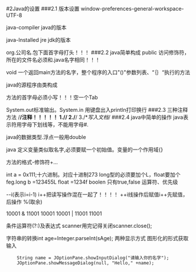 #2Java的设置
###2.1 版本设置
window-preferences-general-workspace-UTF-8

java-compiler java的版本

java-Installed jre jdk的版本

org.公司名.包下面首字母打头！！！
###2.2 java简单构成
public 访问修饰符，所在的文件名必须和.java名字相同！！！

void 一个返回main方法的名字，整个程序的入口"()"参数列表、“｛｝“执行的方法

java的源程序由类构成

方法的首字母必须小写！！！空一个Tab

System.out标准输出。System.in 用键盘出入println打印换行
###2.3 三种注释方法
/**/注释！！！！！
1.//
2./**/
3./**写入文档*/
###2.4 java中简单的操作
java表示符用字母下划线等，不能用字母#.

java的数据类型.浮点一般用double

java 定义变量类似取名字,必须要赋一个初始值。变量的一个作用域{}

方法的格式-修饰符+...

int a = 0x111;十六进制。对应十进制273
long型的必须要加个L，float要加个feg.long b =123455L
float =1234f
boolen 只有true,false
运算符、优先级

--i(表示i=i-1)
i++把读写操作混在一起了！！！！
++i线操作后赋值i++先赋值，后操作
%(取余)

10001
&
11001
10001
10001
|
11001
11001


条件运算符(?:)及表达式
scanner用完记得关闭scanner.close();

字符串的转换int age=Integer.parseInt(sAge);
两种显示方式
图形化的形式获取输入

		String name = JOptionPane.showInputDialog("请输入你的名字");
		JOptionPane.showMessageDialog(null, "Hello," +name);
